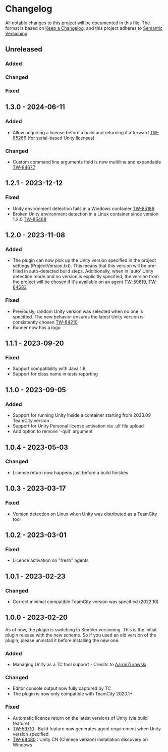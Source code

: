 # Changelog
All notable changes to this project will be documented in this file.
The format is based on [Keep a Changelog](https://keepachangelog.com/en/1.0.0/),
and this project adheres to [Semantic Versioning](https://semver.org/spec/v2.0.0.html).

## Unreleased

### Added

### Changed

### Fixed

## 1.3.0 - 2024-06-11

### Added
- Allow acquiring a license before a build and returning it afterward [TW-85266](https://youtrack.jetbrains.com/issue/TW-85266) (for serial-based Unity licenses)

### Changed
- Custom command line arguments field is now multiline and expandable [TW-84677](https://youtrack.jetbrains.com/issue/TW-84677)

## 1.2.1 - 2023-12-12

### Fixed
- Unity environment detection fails in a Windows container [TW-85189](https://youtrack.jetbrains.com/issue/TW-85189)
- Broken Unity environment detection in a Linux container since version 1.2.0 [TW-85468](https://youtrack.jetbrains.com/issue/TW-85468/Unity-Plugin-package-1.2.0-is-broken-because-it-was-built-on-Windows)

## 1.2.0 - 2023-11-08

### Added
- The plugin can now pick up the Unity version specified in the project settings (ProjectVersion.txt). 
This means that this version will be pre-filled in auto-detected build steps. Additionally, when in 'auto' 
Unity detection mode and no version is explicitly specified, the version from the project will be chosen if it's available on an agent
[TW-59619](https://youtrack.jetbrains.com/issue/TW-59619/Unity-Plugin-set-Unity-Version-from-ProjectVersion-file-for-auto-detected-build-step), [TW-84683](https://youtrack.jetbrains.com/issue/TW-84683/Unity-Plugin-use-Unity-version-from-a-project-in-auto-detection-mode-when-no-version-is-specified)

### Fixed
- Previously, random Unity version was selected when no one is specified. 
The new behavior ensures the latest Unity version is consistently chosen [TW-84210](https://youtrack.jetbrains.com/issue/TW-84210/Unity-plugin-random-Unity-version-is-selected-when-no-one-is-specified)
- Runner now has a logo

## 1.1.1 - 2023-09-20

### Fixed
- Support compatibility with Java 1.8
- Support for class name in tests reporting

## 1.1.0 - 2023-09-05

### Added
- Support for running Unity inside a container starting from 2023.09 TeamCity version
- Support for Unity Personal license activation via .ulf file upload
- Add option to remove '-quit' argument

## 1.0.4 - 2023-05-03

### Changed
- License return now happens just before a build finishes

## 1.0.3 - 2023-03-17

### Fixed
- Version detection on Linux when Unity was distributed as a TeamCity tool

## 1.0.2 - 2023-03-01

### Fixed
- Licence activation on "fresh" agents

## 1.0.1 - 2023-02-23

### Changed
- Correct minimal compatible TeamCity version was specified (2022.10)

## 1.0.0 - 2023-02-20
As of now, the plugin is switching to SemVer versioning. This is the initial plugin release with the new scheme.
So if you used an old version of the plugin, please uninstall it before installing the new one.

### Added
- Managing Unity as a TC tool support - Credits to [AaronZurawski](https://github.com/AaronZurawski)

### Changed
- Editor console output now fully captured by TC
- The plugin is now only compatible with TeamCity 2020.1+

### Fixed
- Automatic licence return on the latest versions of Unity (via build feature)
- [TW-59710](https://youtrack.jetbrains.com/issue/TW-59710/Unity-build-feature-setting-Unity-version-doesnt-generate-an-agent-requirement) 
\: Build feature now generates agent requirement when Unity version specified
- [TW-68480](https://youtrack.jetbrains.com/issue/TW-68480/Unity-plugin-Unity-not-detected-with-no-apparent-reason-why)
\: Unity CN (Chinese version) installation discovery on Windows

